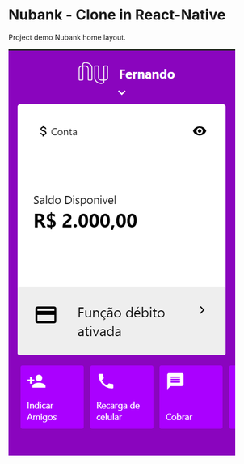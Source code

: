 
# Nubank - Clone in React-Native

Project demo Nubank home layout.

<img src="https://github.com/Fernandox14/Nu/blob/master/Nubank.png">


